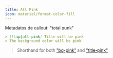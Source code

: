 ```yaml
---
title: All Pink
icon: material/format-color-fill
---
```


Metadatos de callout: "total punk"

```md
> [!tip|all-pink] Title will be pink
> The background color will be pink
```
> Shorthand for both ["bg-pink"](。/bg-styling/page-6.md) and ["title-pink"](。/title-styling/page-6.md)